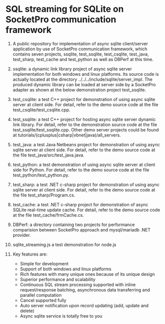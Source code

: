 # SQL streaming for SQLite on SocketPro communication framework

1. A public repository for implementation of async sqlite client/server application by use of SocketPro communication framework, which contains seven projects, ssqlite, test_ssqlite, test_csqlite, test_java, test_sharp, test_cache and test_python as well as DBPerf at this time.

2. ssqlite: a dynamic link library project of async sqlite server implementation for both windows and linux platforms. Its source code is actually located at the directory ../../../include/sqlite/server_impl. The produced dynamic library can be loaded at server side by a SocketPro adapter as shown at the below demonstration project test_ssqlite.

3. test_csqlite: a test C++ project for demonstration of using async sqlite server at client side. For detail, refer to the demo source code at the file test_csqlite/test_csqlite.cpp.

4. test_ssqlite: a test C++ project for hosting async sqlite server dynamic link library. For detail, refer to the demonstration source code at the file test_ssqlite/test_ssqlite.cpp. Other demo server projects could be found at tutorials/(cplusplus|csharp|vbnet|java)/all_servers.

5. test_java: a test Java Netbeans project for demonstration of using async sqlite server at client side. For detail, refer to the demo source code at the file test_java/src/test_java.java.

6. test_python: a test demonstration of using async sqlite server at client side for Python. For detail, refer to the demo source code at the file test_python/test_python.py.

7. test_sharp: a test .NET c-sharp project for demonstration of using async sqlite server at client side. For detail, refer to the demo source code at the file test_sharp/Program.cs.

8. test_cache: a test .NET c-sharp project for demonstration of async SQLite real-time update cache. For detail, refer to the demo source code at the file test_cache/frmCache.cs.

9. DBPerf: a directory containing two projects for performance comparision between SocketPro approach and mysql/mariadb .NET provider.

10. sqlite_streaming.js a test demonstration for node.js

11. Key features are:
    - Simple for development
    - Support of both windows and linux platforms
    - Rich features with many unique ones because of its unique design
    - Superior performance and scalability
    - Continuous SQL stream processing supported with inline request/response batching, asynchronous data transferring and parallel computation
    - Cancel supported fully
    - Auto server notification upon record updating (add, update and delete)
    - Async sqlite service is totally free to you
